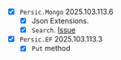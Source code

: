 - [x] `Persic.Mongo` 2025.103.113.6
    - [x] Json Extensions.
    - [x] `Search`. [Issue](https://github.com/astorDev/persic/issues/19)
- [x] `Persic.EF` 2025.103.113.3
    - [x] `Put` method